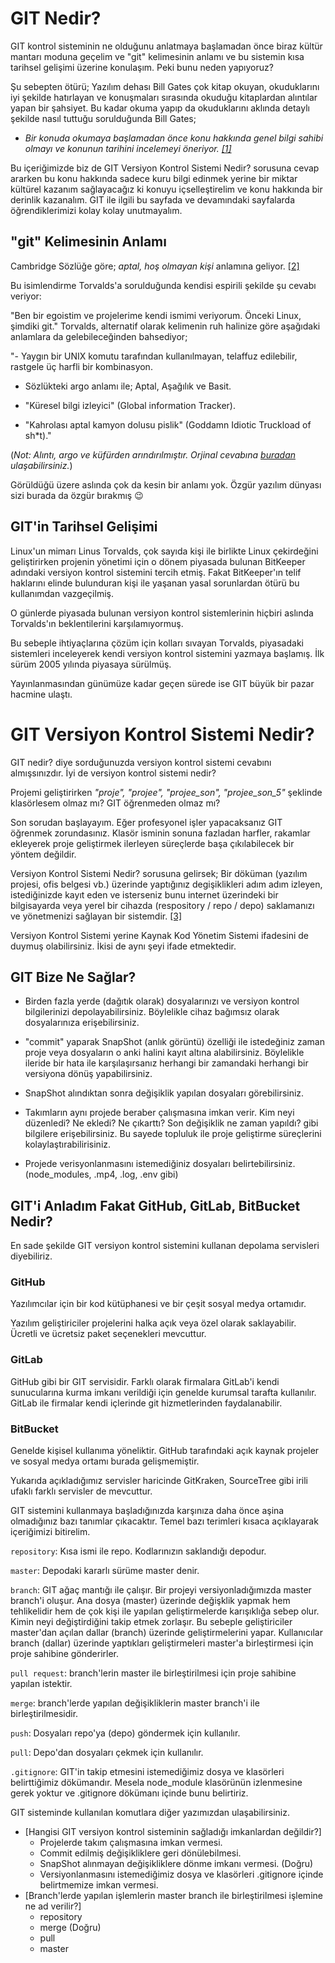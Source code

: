 # GIT Nedir?

GIT kontrol sisteminin ne olduğunu anlatmaya başlamadan önce biraz kültür mantarı moduna geçelim ve "git" kelimesinin anlamı ve bu sistemin kısa tarihsel gelişimi üzerine konulaşım. Peki bunu neden yapıyoruz?

Şu sebepten ötürü; Yazılım dehası Bill Gates çok kitap okuyan, okuduklarını iyi şekilde hatırlayan ve konuşmaları sırasında okuduğu kitaplardan alıntılar yapan bir şahsiyet. Bu kadar okuma yapıp da okuduklarını aklında detaylı şekilde nasıl tuttuğu sorulduğunda Bill Gates;

- *Bir konuda okumaya başlamadan önce konu hakkında genel bilgi sahibi olmayı ve konunun tarihini incelemeyi öneriyor. [[1]](https://www.dunyahalleri.com/bill-gatesin-okuduklarini-hatirlama-yontemi/)*

Bu içeriğimizde biz de GIT Versiyon Kontrol Sistemi Nedir? sorusuna cevap ararken bu konu hakkında sadece kuru bilgi edinmek yerine bir miktar kültürel kazanım sağlayacağız ki konuyu içselleştirelim ve konu hakkında bir derinlik kazanalım. GIT ile ilgili bu sayfada ve devamındaki sayfalarda öğrendiklerimizi kolay kolay unutmayalım.

## "git" Kelimesinin Anlamı

Cambridge Sözlüğe göre; *aptal, hoş olmayan kişi* anlamına geliyor. [[2]](https://dictionary.cambridge.org/dictionary/english/git)

Bu isimlendirme Torvalds'a sorulduğunda kendisi espirili şekilde şu cevabı veriyor:

"Ben bir egoistim ve projelerime kendi ismimi veriyorum. Önceki Linux, şimdiki git."
Torvalds, alternatif olarak kelimenin ruh halinize göre aşağıdaki anlamlara da gelebileceğinden bahsediyor;

"- Yaygın bir UNIX komutu tarafından kullanılmayan, telaffuz edilebilir, rastgele üç harfli bir kombinasyon.

- Sözlükteki argo anlamı ile; Aptal, Aşağılık ve Basit.

- "Küresel bilgi izleyici" (Global information Tracker).

- "Kahrolası aptal kamyon dolusu pislik" (Goddamn Idiotic Truckload of sh*t)."

 (*Not: Alıntı, argo ve küfürden arındırılmıştır. Orjinal cevabına [buradan](https://git.wiki.kernel.org/index.php/GitFaq#Why_the_.27Git.27_name.3F) ulaşabilirsiniz.*)


Görüldüğü üzere aslında çok da kesin bir anlamı yok. Özgür yazılım dünyası sizi burada da özgür bırakmış :wink:


## GIT'in Tarihsel Gelişimi

Linux'un mimarı	Linus Torvalds, çok sayıda kişi ile birlikte Linux çekirdeğini geliştirirken projenin yönetimi için o dönem piyasada bulunan BitKeeper adındaki versiyon kontrol sistemini tercih etmiş. Fakat BitKeeper'ın telif haklarını elinde bulunduran kişi ile yaşanan yasal sorunlardan ötürü bu kullanımdan vazgeçilmiş.

O günlerde piyasada bulunan versiyon kontrol sistemlerinin hiçbiri aslında Torvalds'ın beklentilerini karşılamıyormuş.

Bu sebeple ihtiyaçlarına çözüm için kolları sıvayan Torvalds, piyasadaki sistemleri inceleyerek kendi versiyon kontrol sistemini yazmaya başlamış. İlk sürüm 2005 yılında piyasaya sürülmüş. 

Yayınlanmasından günümüze kadar geçen sürede ise GIT büyük bir pazar hacmine ulaştı.

# GIT Versiyon Kontrol Sistemi Nedir?

GIT nedir? diye sorduğunuzda versiyon kontrol sistemi cevabını almışsınızdır. İyi de versiyon kontrol sistemi nedir? 

Projemi geliştirirken *"proje", "projee", "projee_son", "projee_son_5"* şeklinde klasörlesem olmaz mı? GIT öğrenmeden olmaz mı?

Son sorudan başlayayım. Eğer profesyonel işler yapacaksanız GIT öğrenmek zorundasınız. Klasör isminin sonuna fazladan harfler, rakamlar ekleyerek proje geliştirmek ilerleyen süreçlerde başa çıkılabilecek bir yöntem değildir.

Versiyon Kontrol Sistemi Nedir? sorusuna gelirsek; Bir döküman (yazılım projesi, ofis belgesi vb.) üzerinde yaptığınız degişiklikleri adım adım izleyen, istediğinizde kayıt eden ve isterseniz bunu internet üzerindeki bir bilgisayarda veya yerel bir cihazda (respository / repo / depo) saklamanızı ve yönetmenizi sağlayan bir sistemdir. [[3]](https://medium.com/@furkanalaybeg/versiyon-kontrol-sistemi-nedir-2f47bb830064)

Versiyon Kontrol Sistemi yerine Kaynak Kod Yönetim Sistemi ifadesini de duymuş olabilirsiniz. İkisi de aynı şeyi ifade etmektedir.

## GIT Bize Ne Sağlar?

- Birden fazla yerde (dağıtık olarak) dosyalarınızı ve versiyon kontrol bilgilerinizi depolayabilirsiniz. Böylelikle cihaz bağımsız olarak dosyalarınıza erişebilirsiniz.

- "commit" yaparak SnapShot (anlık görüntü) özelliği ile istedeğiniz zaman proje veya dosyaların o anki halini kayıt altına alabilirsiniz. Böylelikle ileride bir hata ile karşılaşırsanız herhangi bir zamandaki herhangi bir versiyona dönüş yapabilirsiniz.

- SnapShot alındıktan sonra değişiklik yapılan dosyaları görebilirsiniz.

- Takımların aynı projede beraber çalışmasına imkan verir. Kim neyi düzenledi? Ne ekledi? Ne çıkarttı? Son değişiklik ne zaman yapıldı? gibi bilgilere erişebilirsiniz. Bu sayede topluluk ile proje geliştirme süreçlerini kolaylaştırabilirisiniz.

- Projede verisyonlanmasını istemediğiniz dosyaları belirtebilirsiniz. (node_modules, .mp4, .log, .env gibi)

## GIT'i Anladım Fakat GitHub, GitLab, BitBucket Nedir?

En sade şekilde GIT versiyon kontrol sistemini kullanan depolama servisleri diyebiliriz.

### GitHub

Yazılımcılar için bir kod kütüphanesi ve bir çeşit sosyal medya ortamıdır.

Yazılım geliştiriciler projelerini halka açık veya özel olarak saklayabilir. Ücretli ve ücretsiz paket seçenekleri mevcuttur.

### GitLab

GitHub gibi bir GIT servisidir. Farklı olarak firmalara GitLab'i kendi sunucularına kurma imkanı verildiği için genelde kurumsal tarafta kullanılır. GitLab ile firmalar kendi içlerinde git hizmetlerinden faydalanabilir.

### BitBucket

Genelde kişisel kullanıma yöneliktir. GitHub tarafındaki açık kaynak projeler ve sosyal medya ortamı burada gelişmemiştir.

Yukarıda açıkladığımız servisler haricinde GitKraken, SourceTree gibi irili ufaklı farklı servisler de mevcuttur.

GIT sistemini kullanmaya başladığınızda karşınıza daha önce aşina olmadığınız bazı tanımlar çıkacaktır. Temel bazı terimleri kısaca açıklayarak içeriğimizi bitirelim.

`repository`: Kısa ismi ile repo. Kodlarınızın saklandığı depodur.

`master`: Depodaki kararlı sürüme master denir.

`branch`: GIT ağaç mantığı ile çalışır. Bir projeyi versiyonladığımızda master branch'i oluşur. Ana dosya (master) üzerinde değişklik yapmak hem tehlikelidir hem de çok kişi ile yapılan geliştirmelerde karışıklığa sebep olur. Kimin neyi değiştirdiğini takip etmek zorlaşır. Bu sebeple geliştiriciler master'dan açılan dallar (branch) üzerinde geliştirmelerini yapar. Kullanıcılar branch (dallar) üzerinde yaptıkları geliştirmeleri master'a birleştirmesi için proje sahibine gönderirler.

`pull request`: branch'lerin master ile birleştirilmesi için proje sahibine yapılan istektir.

`merge`: branch'lerde yapılan değişikliklerin master branch'i ile birleştirilmesidir.

`push`: Dosyaları repo'ya (depo) göndermek için kullanılır.

`pull`: Depo'dan dosyaları çekmek için kullanılır.

`.gitignore`: GIT'in takip etmesini istemediğimiz dosya ve klasörleri belirttiğimiz dökümandır. Mesela node_module klasörünün izlenmesine gerek yoktur ve .gitignore dökümanı içinde bunu belirtiriz.

GIT sisteminde kullanılan komutlara diğer yazımızdan ulaşabilirsiniz.

* [Hangisi GIT versiyon kontrol sisteminin sağladığı imkanlardan değildir?]
  * Projelerde takım çalışmasına imkan vermesi.
  * Commit edilmiş değişikliklere geri dönülebilmesi. 
  * SnapShot alınmayan değişikliklere dönme imkanı vermesi. (Doğru)
  * Versiyonlanmasını istemediğimiz dosya ve klasörleri .gitignore içinde belirtmemize imkan vermesi.
* [Branch'lerde yapılan işlemlerin master branch ile birleştirilmesi işlemine ne ad verilir?]
  * repository
  * merge (Doğru)
  * pull
  * master
